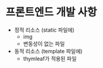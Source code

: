 # 프론트엔드 개발 사항

- 정적 리소스 (static 파일에)
  - img
  - 변동성이 없는 파일 
- 동적 리소스 (template 파일에)
  - thymleaf가 적용된 파일


